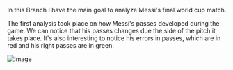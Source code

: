  In this Branch I have the main goal to analyze Messi's final world cup match. 

 The first analysis took place on how Messi's passes developed during the game. We can notice that his passes changes due the side of the pitch it takes place. 
 It's also interesting to notice his errors in passes, which are in red and his right passes are in green. 

 ![image](https://github.com/victortaouil/StatsBomb_Analysis/assets/119637079/8dd9cc71-d7be-4356-beeb-cb8db4f40509)

